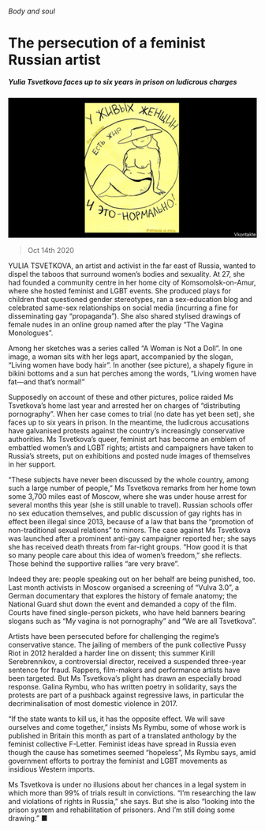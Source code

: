 ###### Body and soul

# The persecution of a feminist Russian artist 

##### Yulia Tsvetkova faces up to six years in prison on ludicrous charges 

![image](images/20201017_BKP003.jpg) 

> Oct 14th 2020 


YULIA TSVETKOVA, an artist and activist in the far east of Russia, wanted to dispel the taboos that surround women’s bodies and sexuality. At 27, she had founded a community centre in her home city of Komsomolsk-on-Amur, where she hosted feminist and LGBT events. She produced plays for children that questioned gender stereotypes, ran a sex-education blog and celebrated same-sex relationships on social media (incurring a fine for disseminating gay “propaganda”). She also shared stylised drawings of female nudes in an online group named after the play “The Vagina Monologues”.


Among her sketches was a series called “A Woman is Not a Doll”. In one image, a woman sits with her legs apart, accompanied by the slogan, “Living women have body hair”. In another (see picture), a shapely figure in bikini bottoms and a sun hat perches among the words, “Living women have fat—and that’s normal!”



Supposedly on account of these and other pictures, police raided Ms Tsvetkova’s home last year and arrested her on charges of “distributing pornography”. When her case comes to trial (no date has yet been set), she faces up to six years in prison. In the meantime, the ludicrous accusations have galvanised protests against the country’s increasingly conservative authorities. Ms Tsvetkova’s queer, feminist art has become an emblem of embattled women’s and LGBT rights; artists and campaigners have taken to Russia’s streets, put on exhibitions and posted nude images of themselves in her support.


“These subjects have never been discussed by the whole country, among such a large number of people,” Ms Tsvetkova remarks from her home town some 3,700 miles east of Moscow, where she was under house arrest for several months this year (she is still unable to travel). Russian schools offer no sex education themselves, and public discussion of gay rights has in effect been illegal since 2013, because of a law that bans the “promotion of non-traditional sexual relations” to minors. The case against Ms Tsvetkova was launched after a prominent anti-gay campaigner reported her; she says she has received death threats from far-right groups. “How good it is that so many people care about this idea of women’s freedom,” she reflects. Those behind the supportive rallies “are very brave”.


Indeed they are: people speaking out on her behalf are being punished, too. Last month activists in Moscow organised a screening of “Vulva 3.0”, a German documentary that explores the history of female anatomy; the National Guard shut down the event and demanded a copy of the film. Courts have fined single-person pickets, who have held banners bearing slogans such as “My vagina is not pornography” and “We are all Tsvetkova”.


Artists have been persecuted before for challenging the regime’s conservative stance. The jailing of members of the punk collective Pussy Riot in 2012 heralded a harder line on dissent; this summer Kirill Serebrennikov, a controversial director, received a suspended three-year sentence for fraud. Rappers, film-makers and performance artists have been targeted. But Ms Tsvetkova’s plight has drawn an especially broad response. Galina Rymbu, who has written poetry in solidarity, says the protests are part of a pushback against regressive laws, in particular the decriminalisation of most domestic violence in 2017.


“If the state wants to kill us, it has the opposite effect. We will save ourselves and come together,” insists Ms Rymbu, some of whose work is published in Britain this month as part of a translated anthology by the feminist collective F-Letter. Feminist ideas have spread in Russia even though the cause has sometimes seemed “hopeless”, Ms Rymbu says, amid government efforts to portray the feminist and LGBT movements as insidious Western imports.


Ms Tsvetkova is under no illusions about her chances in a legal system in which more than 99% of trials result in convictions. “I’m researching the law and violations of rights in Russia,” she says. But she is also “looking into the prison system and rehabilitation of prisoners. And I’m still doing some drawing.” ■

